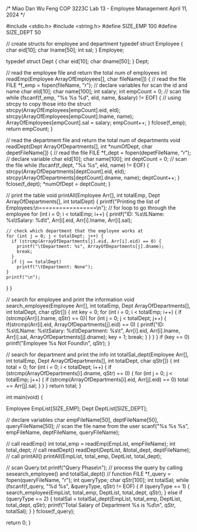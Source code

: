 /*
Miao Dan Wu Feng
COP 3223C
Lab 13 - Employee Management
April 11, 2024
*/

#include <stdio.h>
#include <string.h>
#define SIZE_EMP 100
#define SIZE_DEPT 50

// create structs for employee and department
typedef struct Employee {
  char eid[10];
  char lname[50];
  int sal;
} Employee;

typedef struct Dept {
  char eid[10];
  char dname[50];
} Dept;

// read the employee file and return the total num of employees
int readEmp(Employee ArrayOfEmployees[], char fileName[]) {
  // read the file
  FILE *f_emp = fopen(fileName, "r");
  // declare variables for scan the id and name
  char eId[10];
  char name[100];
  int salary;
  int empCount = 0;
  // scan file
  while (fscanf(f_emp, "%s %s %d", eId, name, &salary) != EOF) {
    // using strcpy to copy those into the struct
    strcpy(ArrayOfEmployees[empCount].eid, eId);
    strcpy(ArrayOfEmployees[empCount].lname, name);
    ArrayOfEmployees[empCount].sal = salary;
    empCount++;
  }
  fclose(f_emp);
  return empCount;
}

// read the department file and return the total num of departments
void readDept(Dept ArrayOfDepartments[], int *numOfDept, char depetFileName[]) {
  // read the file
  FILE *f_dept = fopen(depetFileName, "r");
  // declare variable
  char eId[10];
  char name[100];
  int deptCount = 0;
  // scan the file
  while (fscanf(f_dept, "%s %s", eId, name) != EOF) {
    strcpy(ArrayOfDepartments[deptCount].eid, eId);
    strcpy(ArrayOfDepartments[deptCount].dname, name);
    deptCount++;
  }
  fclose(f_dept);
  *numOfDept = deptCount;
}

// print the table
void printAll(Employee Arr[], int totalEmp, Dept ArrayOfDepartments[],
              int totalDept) {
  printf("Printing the list of Employees:\n=================\n");
  // for loop to go through the employee
  for (int i = 0; i < totalEmp; i++) {
    printf("ID: %s\tLName: %s\tSalary: %d\t", Arr[i].eid, Arr[i].lname,
           Arr[i].sal);

    // check which department that the employee works at
    for (int j = 0; j < totalDept; j++) {
      if (strcmp(ArrayOfDepartments[j].eid, Arr[i].eid) == 0) {
        printf("\tDepartment: %s", ArrayOfDepartments[j].dname);
        break;
      }
      if (j == totalDept)
        printf("\tDepartment: None");
    }
    printf("\n");
  }
}

// search for employee and print the information
void search_employee(Employee Arr[], int totalEmp, Dept ArrayOfDepartments[],
                     int totalDept, char qStr[]) {
  int key = 0;
  for (int i = 0; i < totalEmp; i++) {
    if (strcmp(Arr[i].lname, qStr) == 0){
      for (int j = 0; j < totalDept; j++) {
        if(strcmp(Arr[i].eid, ArrayOfDepartments[j].eid) == 0) {
          printf("ID: %s\tLName: %s\tSalary: %d\tDepartment: %s\t", Arr[i].eid, Arr[i].lname, Arr[i].sal, ArrayOfDepartments[j].dname);
          key = 1;
          break;
        }
      }
    }
  }
  if (key == 0)
    printf("Employee %s Not Found\n", qStr);
}

// search for department and print the info
int totalSal_dept(Employee Arr[], int totalEmp, Dept ArrayOfDepartments[],
                  int totalDept, char qStr[]) {
  int total = 0;
  for (int i = 0; i < totalDept; i++) {
    if (strcmp(ArrayOfDepartments[i].dname, qStr) == 0) {
      for (int j = 0; j < totalEmp; j++) {
        if (strcmp(ArrayOfDepartments[i].eid, Arr[j].eid) == 0)
          total += Arr[j].sal;
      }
    }
  }
  return total;
}

int main(void) {

  Employee EmpList[SIZE_EMP];
  Dept DeptList[SIZE_DEPT];

  // declare variables
  char empFileName[50], deptFileName[50], queryFileName[50];
  // scan the file name from the user
  scanf("%s %s %s", empFileName, deptFileName, queryFileName);

  // call readEmp()
  int total_emp = readEmp(EmpList, empFileName);
  int total_dept;
  // call readDept()
  readDept(DeptList, &total_dept, deptFileName);
  // call printAll()
  printAll(EmpList, total_emp, DeptList, total_dept);

  // scan Query.txt
  printf("Query Phase\n");
  // process the query by calling sesearch_employee() and totalSal_dept()
  // function
  FILE *f_query = fopen(queryFileName, "r");
  int queryType;
  char qStr[100];
  int totalSal;
  while (fscanf(f_query, "%d %s", &queryType, qStr) != EOF) {
    if (queryType == 1) {
      search_employee(EmpList, total_emp, DeptList, total_dept, qStr);
    } else if (queryType == 2) {
      totalSal = totalSal_dept(EmpList, total_emp, DeptList, total_dept, qStr);
      printf("Total Salary of Department %s is %d\n", qStr, totalSal);
    }
  }
  fclose(f_query);

  return 0;
}
